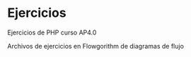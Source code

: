 # Ejercicios
Ejercicios de PHP curso AP4.0

Archivos de ejercicios en Flowgorithm de diagramas de flujo 
